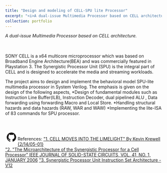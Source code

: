```yaml
---
title: "Design and modeling of CELL-SPU lite Processor"
excerpt: "<i>A dual-issue Multimedia Processor based on CELL architecture.</i><br/><img width ='500' src='/images/CELL_SPU.jpg'>"
collection: portfolio
---
```


<i>A dual-issue Multimedia Processor based on CELL architecture.</i><br/>  
<br/>

SONY CELL is a x64 multicore microprocessor which was based on Broadband Engine Architecture(BEA) and was commercially featured in Playstation 3. The Synergistic Processor Unit (SPU) is the integral part of CELL and is designed to accelerate the media and streaming workloads.

The project aims to design and implement the behavioral model SPU-lite multimedia processor in System Verilog. The emphasis is given on the design of the following aspects,
*Design of fundamental modules such as Instruction Line Buffer(ILB), Instruction
Decoder, dual pipelined ALU , Data forwarding using forwarding Macro and Local Store.
*Handling structural hazards and data hazards (RAW, WAR and WAW)
*Implementing the lite-ISA of 83 commands for SPU processor.

<br/>
<br/>  
<span><a href='https://github.com/Karthik4293/Design-and-Implementation-of-CELL-SPU-lite-processor' target='_blank'><img style='float: left;' width = '40' src='/images/git.png'></a></span>
<br/>
References:
<span style="color:blue"><a href='https://github.com/Karthik4293/Karthik4293.github.io/tree/master/files/Cell_microarchitecture' target='_blank'>"1. CELL MOVES INTO THE LIMELIGHT" By Kevin Krewell {2/14/05-01}</a></span>  
<br/>
<span style="color:blue"><a href='https://github.com/Karthik4293/Karthik4293.github.io/tree/master/files/Microarchitecture_of_SPU' target='_blank'>"2. "The Microarchitecture of the Synergistic Processor
for a Cell Processor" IEEE JOURNAL OF SOLID-STATE CIRCUITS, VOL. 41, NO. 1, JANUARY 2006</a></span>
<span style="color:blue"><a href='https://github.com/Karthik4293/Karthik4293.github.io/tree/master/files/SPU_ISA_v12' target='_blank'>"3. Synergistic Processor Unit Instruction Set Architecture - V12 </a></span>
